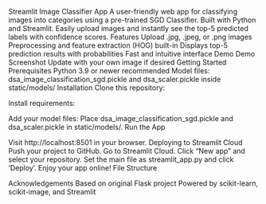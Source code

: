 Streamlit Image Classifier App
A user-friendly web app for classifying images into categories using a pre-trained SGD Classifier. Built with Python and Streamlit.
Easily upload images and instantly see the top-5 predicted labels with confidence scores.
Features
Upload .jpg, .jpeg, or .png images
Preprocessing and feature extraction (HOG) built-in
Displays top-5 prediction results with probabilities
Fast and intuitive interface
Demo
Demo Screenshot
Update with your own image if desired
Getting Started
Prerequisites
Python 3.9 or newer recommended
Model files: dsa_image_classification_sgd.pickle and dsa_scaler.pickle inside static/models/
Installation
Clone this repository:

Install requirements:

Add your model files:
Place dsa_image_classification_sgd.pickle and dsa_scaler.pickle in static/models/.
Run the App

Visit http://localhost:8501 in your browser.
Deploying to Streamlit Cloud
Push your project to GitHub.
Go to Streamlit Cloud.
Click “New app” and select your repository.
Set the main file as streamlit_app.py and click ‘Deploy’.
Enjoy your app online!
File Structure

Acknowledgements
Based on original Flask project
Powered by scikit-learn, scikit-image, and Streamlit